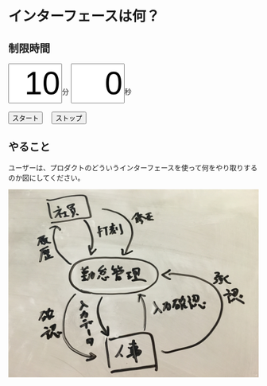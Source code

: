 # インターフェースは何？

## 制限時間

<form name="timer">
  <input type="text" maxlength="2" value="10" style="font-size:48pt;width:100px;text-align:right">分
  <input type="text" maxlength="2" value="0" style="font-size:48pt;width:100px;text-align:right">秒
  <br><br>
  <input type="button" value="スタート" onclick="cntStart()">　
  <input type="button" value="ストップ" onclick="cntStop()">
</form>

## やること

ユーザーは、プロダクトのどういうインターフェースを使って何をやり取りするのか図にしてください。

![](img/d2d_work3.jpg)

<script type="text/javascript" src="../js/timer.js"></script>
